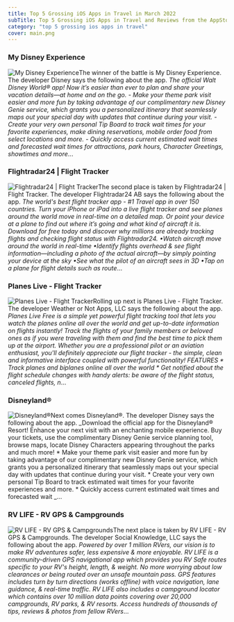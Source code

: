 ```yaml
---
title: Top 5 Grossing iOS Apps in Travel in March 2022
subTitle: Top 5 Grossing iOS Apps in Travel and Reviews from the AppStore in March 2022.
category: "top 5 grossing ios apps in travel"
cover: main.png
---
```


### My Disney Experience

![My Disney Experience](https://is4-ssl.mzstatic.com/image/thumb/Purple116/v4/a0/91/3d/a0913de3-ec4e-e5de-41f5-cfbc54304e0a/AppIcon-1x_U007emarketing-0-6-0-85-220.png/100x100bb.png)The winner of the battle is My Disney Experience. The developer Disney says the following about the app. _The official Walt Disney World® app! Now it’s easier than ever to plan and share your vacation details—at home and on the go.  - Make your theme park visit easier and more fun by taking advantage of our complimentary new Disney Genie service, which grants you a personalized itinerary that seamlessly maps out your special day with updates that continue during your visit.  - Create your very own personal Tip Board to track wait times for your favorite experiences, make dining reservations, mobile order food from select locations and more. - Quickly access current estimated wait times and forecasted wait times for attractions, park hours, Character Greetings, showtimes and more_...

### Flightradar24 | Flight Tracker

![Flightradar24 | Flight Tracker](https://is5-ssl.mzstatic.com/image/thumb/Purple126/v4/de/bb/cd/debbcdba-7a02-2a6d-88c3-1cf43f31a31c/AppIcon-0-0-1x_U007emarketing-0-0-0-10-0-0-sRGB-0-0-0-GLES2_U002c0-512MB-85-220-0-0.png/100x100bb.png)The second place is taken by Flightradar24 | Flight Tracker. The developer Flightradar24 AB says the following about the app. _The world's best flight tracker app - #1 Travel app in over 150 countries.  Turn your iPhone or iPad into a live flight tracker and see planes around the world move in real-time on a detailed map. Or point your device at a plane to find out where it’s going and what kind of aircraft it is. Download for free today and discover why millions are already tracking flights and checking flight status with Flightradar24.  •Watch aircraft move around the world in real-time •Identify flights overhead & see flight information—including a photo of the actual aircraft—by simply pointing your device at the sky  •See what the pilot of an aircraft sees in 3D  •Tap on a plane for flight details such as route_...

### Planes Live - Flight Tracker

![Planes Live - Flight Tracker](https://is4-ssl.mzstatic.com/image/thumb/Purple112/v4/43/4f/b8/434fb872-fe19-ed8b-6f6a-679f96eed885/AppIcon-1x_U007emarketing-0-7-0-85-220.png/100x100bb.png)Rolling up next is Planes Live - Flight Tracker. The developer Weather or Not Apps, LLC says the following about the app. _Planes Live Free is a simple yet powerful flight tracking tool that lets you watch the planes online all over the world and get up-to-date information on flights instantly! Track the flights of your family members or beloved ones as if you were traveling with them and find the best time to pick them up at the airport.   Whether you are a professional pilot or an aviation enthusiast, you'll definitely appreciate our flight tracker - the simple, clean and informative interface coupled with powerful functionality!  FEATURES  * Track planes and biplanes online all over the world * Get notified about the flight schedule changes with handy alerts: be aware of the flight status, canceled flights, n_...

### Disneyland®

![Disneyland®](https://is5-ssl.mzstatic.com/image/thumb/Purple116/v4/c0/c1/27/c0c1275b-d367-cec7-a577-caba882ad3bb/AppIcon-1x_U007emarketing-0-5-0-85-220.png/100x100bb.png)Next comes Disneyland®. The developer Disney says the following about the app. _Download the official app for the Disneyland® Resort! Enhance your next visit with an enchanting mobile experience. Buy your tickets, use the complimentary Disney Genie service planning tool, browse maps, locate Disney Characters appearing throughout the parks and much more! * Make your theme park visit easier and more fun by taking advantage of our complimentary new Disney Genie service, which grants you a personalized itinerary that seamlessly maps out your special day with updates that continue during your visit. * Create your very own personal Tip Board to track estimated wait times for your favorite experiences and more. * Quickly access current estimated wait times and forecasted wait _...

### RV LIFE - RV GPS & Campgrounds

![RV LIFE - RV GPS & Campgrounds](https://is1-ssl.mzstatic.com/image/thumb/Purple116/v4/24/13/3d/24133daf-5e5c-8769-ef2d-ebb083cccc40/AppIcon-1x_U007emarketing-0-7-0-sRGB-85-220.png/100x100bb.png)The next place is taken by RV LIFE - RV GPS & Campgrounds. The developer Social Knowledge, LLC says the following about the app. _Powered by over 1 million RVers, our vision is to make RV adventures safer, less expensive & more enjoyable.  RV LIFE  is a community-driven GPS navigational app which provides you RV Safe routes specific to your RV's height, length, & weight. No more worrying about low clearances or being routed over an unsafe mountain pass.  GPS features includes turn by turn directions (works offline) with voice navigation, lane guidance, & real-time traffic.  RV LIFE also includes a campground locator which contains over 10 million data points covering over 20,000 campgrounds, RV parks, & RV resorts.  Access hundreds of thousands of tips, reviews & photos from fellow RVers_...

